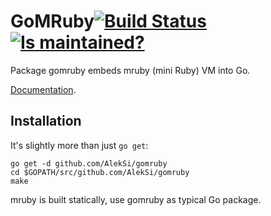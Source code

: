 GoMRuby[![Build Status](https://secure.travis-ci.org/AlekSi/gomruby.png?branch=master)](https://travis-ci.org/AlekSi/gomruby) [![Is maintained?](http://stillmaintained.com/AlekSi/gomruby.png)](http://stillmaintained.com/AlekSi/gomruby)
=======

Package gomruby embeds mruby (mini Ruby) VM into Go.

[Documentation](http://godoc.org/github.com/AlekSi/gomruby).

Installation
------------
It's slightly more than just `go get`:

    go get -d github.com/AlekSi/gomruby
    cd $GOPATH/src/github.com/AlekSi/gomruby
    make

mruby is built statically, use gomruby as typical Go package.
